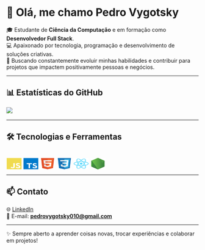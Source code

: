 # 👋 Olá, me chamo Pedro Vygotsky  

🎓 Estudante de **Ciência da Computação** e em formação como **Desenvolvedor Full Stack**.  
💻 Apaixonado por tecnologia, programação e desenvolvimento de soluções criativas.  
🚀 Buscando constantemente evoluir minhas habilidades e contribuir para projetos que impactem positivamente pessoas e negócios.  

---

## 📊 Estatísticas do GitHub  

<picture>
  <source
    srcset="https://github-readme-stats.vercel.app/api?username=pedrovyg&show_icons=true&theme=dark"
    media="(prefers-color-scheme: dark)"
  />
  <source
    srcset="https://github-readme-stats.vercel.app/api?username=pedrovyg&show_icons=true"
    media="(prefers-color-scheme: light), (prefers-color-scheme: no-preference)"
  />
  <img src="https://github-readme-stats.vercel.app/api?username=pedrovyg&show_icons=true" />
</picture>

---

## 🛠️ Tecnologias e Ferramentas  

<div style="display: inline_block"><br>
  <img align="center" alt="Pedro-Js" height="30" width="40" src="https://raw.githubusercontent.com/devicons/devicon/master/icons/javascript/javascript-plain.svg">
  <img align="center" alt="Pedro-Ts" height="30" width="40" src="https://raw.githubusercontent.com/devicons/devicon/master/icons/typescript/typescript-plain.svg">
  <img align="center" alt="Pedro-HTML" height="30" width="40" src="https://raw.githubusercontent.com/devicons/devicon/master/icons/html5/html5-original.svg">
  <img align="center" alt="Pedro-CSS" height="30" width="40" src="https://raw.githubusercontent.com/devicons/devicon/master/icons/css3/css3-original.svg">
  <img align="center" alt="Pedro-React" height="30" width="40" src="https://raw.githubusercontent.com/devicons/devicon/master/icons/react/react-original.svg">
  <img align="center" alt="Pedro-Node" height="30" width="40" src="https://raw.githubusercontent.com/devicons/devicon/master/icons/nodejs/nodejs-original.svg">
</div>

---

## 📫 Contato  

🌐 [LinkedIn](https://www.linkedin.com/in/pedrovygotsky)  
📧 E-mail: **pedrovygotsky010@gmail.com**  

---

✨ Sempre aberto a aprender coisas novas, trocar experiências e colaborar em projetos!

